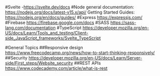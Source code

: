 #Svelte
-https://svelte.dev/docs
#Node
general documentation: https://nodejs.org/docs/latest-v15.x/api/
Getting Started Guides: https://nodejs.org/en/docs/guides/
#Express
https://expressjs.com/
#Firebase
https://firebase.google.com/docs
#SASS
https://sass-lang.com/documentation
#TypeScript
https://developer.mozilla.org/en-US/docs/Learn/Tools_and_testing/Client-side_JavaScript_frameworks/Svelte_TypeScript

#General Topics
##Responsive design
https://www.freecodecamp.org/news/how-to-start-thinking-responsively/
##Security
https://developer.mozilla.org/en-US/docs/Learn/Server-side/First_steps/Website_security
##REST APIs
https://www.codecademy.com/article/what-is-rest

